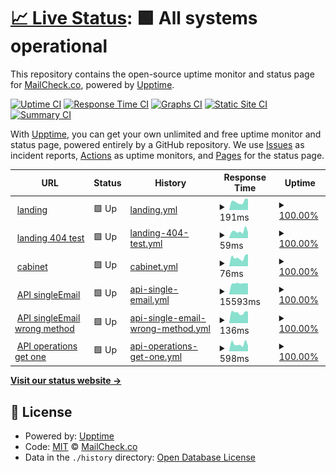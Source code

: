 # [📈 Live Status](https://status.mailcheck.co): <!--live status--> **🟩 All systems operational**

This repository contains the open-source uptime monitor and status page for [MailCheck.co](https://mailcheck.co), powered by [Upptime](https://github.com/upptime/upptime).

[![Uptime CI](https://github.com/MailCheck-co/status/workflows/Uptime%20CI/badge.svg)](https://github.com/upptime/upptime/actions?query=workflow%3A%22Uptime+CI%22)
[![Response Time CI](https://github.com/MailCheck-co/status/workflows/Response%20Time%20CI/badge.svg)](https://github.com/upptime/upptime/actions?query=workflow%3A%22Response+Time+CI%22)
[![Graphs CI](https://github.com/MailCheck-co/status/workflows/Graphs%20CI/badge.svg)](https://github.com/upptime/upptime/actions?query=workflow%3A%22Graphs+CI%22)
[![Static Site CI](https://github.com/MailCheck-co/status/workflows/Static%20Site%20CI/badge.svg)](https://github.com/upptime/upptime/actions?query=workflow%3A%22Static+Site+CI%22)
[![Summary CI](https://github.com/MailCheck-co/status/workflows/Summary%20CI/badge.svg)](https://github.com/upptime/upptime/actions?query=workflow%3A%22Summary+CI%22)

With [Upptime](https://upptime.js.org), you can get your own unlimited and free uptime monitor and status page, powered entirely by a GitHub repository. We use [Issues](https://github.com/MailCheck-co/status/issues) as incident reports, [Actions](https://github.com/MailCheck-co/status/actions) as uptime monitors, and [Pages](https://status.mailcheck.co) for the status page.

<!--start: status pages-->
<!-- This summary is generated by Upptime (https://github.com/upptime/upptime) -->
<!-- Do not edit this manually, your changes will be overwritten -->
<!-- prettier-ignore -->
| URL | Status | History | Response Time | Uptime |
| --- | ------ | ------- | ------------- | ------ |
| <img alt="" src="https://favicons.githubusercontent.com/www.mailcheck.co" height="13"> [landing](https://www.mailcheck.co) | 🟩 Up | [landing.yml](https://github.com/MailCheck-co/status/commits/HEAD/history/landing.yml) | <details><summary><img alt="Response time graph" src="./graphs/landing/response-time-week.png" height="20"> 191ms</summary><br><a href="https://status.mailcheck.co/history/landing"><img alt="Response time 241" src="https://img.shields.io/endpoint?url=https%3A%2F%2Fraw.githubusercontent.com%2FMailCheck-co%2Fstatus%2FHEAD%2Fapi%2Flanding%2Fresponse-time.json"></a><br><a href="https://status.mailcheck.co/history/landing"><img alt="24-hour response time 173" src="https://img.shields.io/endpoint?url=https%3A%2F%2Fraw.githubusercontent.com%2FMailCheck-co%2Fstatus%2FHEAD%2Fapi%2Flanding%2Fresponse-time-day.json"></a><br><a href="https://status.mailcheck.co/history/landing"><img alt="7-day response time 191" src="https://img.shields.io/endpoint?url=https%3A%2F%2Fraw.githubusercontent.com%2FMailCheck-co%2Fstatus%2FHEAD%2Fapi%2Flanding%2Fresponse-time-week.json"></a><br><a href="https://status.mailcheck.co/history/landing"><img alt="30-day response time 216" src="https://img.shields.io/endpoint?url=https%3A%2F%2Fraw.githubusercontent.com%2FMailCheck-co%2Fstatus%2FHEAD%2Fapi%2Flanding%2Fresponse-time-month.json"></a><br><a href="https://status.mailcheck.co/history/landing"><img alt="1-year response time 216" src="https://img.shields.io/endpoint?url=https%3A%2F%2Fraw.githubusercontent.com%2FMailCheck-co%2Fstatus%2FHEAD%2Fapi%2Flanding%2Fresponse-time-year.json"></a></details> | <details><summary><a href="https://status.mailcheck.co/history/landing">100.00%</a></summary><a href="https://status.mailcheck.co/history/landing"><img alt="All-time uptime 100.00%" src="https://img.shields.io/endpoint?url=https%3A%2F%2Fraw.githubusercontent.com%2FMailCheck-co%2Fstatus%2FHEAD%2Fapi%2Flanding%2Fuptime.json"></a><br><a href="https://status.mailcheck.co/history/landing"><img alt="24-hour uptime 100.00%" src="https://img.shields.io/endpoint?url=https%3A%2F%2Fraw.githubusercontent.com%2FMailCheck-co%2Fstatus%2FHEAD%2Fapi%2Flanding%2Fuptime-day.json"></a><br><a href="https://status.mailcheck.co/history/landing"><img alt="7-day uptime 100.00%" src="https://img.shields.io/endpoint?url=https%3A%2F%2Fraw.githubusercontent.com%2FMailCheck-co%2Fstatus%2FHEAD%2Fapi%2Flanding%2Fuptime-week.json"></a><br><a href="https://status.mailcheck.co/history/landing"><img alt="30-day uptime 100.00%" src="https://img.shields.io/endpoint?url=https%3A%2F%2Fraw.githubusercontent.com%2FMailCheck-co%2Fstatus%2FHEAD%2Fapi%2Flanding%2Fuptime-month.json"></a><br><a href="https://status.mailcheck.co/history/landing"><img alt="1-year uptime 100.00%" src="https://img.shields.io/endpoint?url=https%3A%2F%2Fraw.githubusercontent.com%2FMailCheck-co%2Fstatus%2FHEAD%2Fapi%2Flanding%2Fuptime-year.json"></a></details>
| <img alt="" src="https://favicons.githubusercontent.com/www.mailcheck.co" height="13"> [landing 404 test](https://www.mailcheck.co/not-exist) | 🟩 Up | [landing-404-test.yml](https://github.com/MailCheck-co/status/commits/HEAD/history/landing-404-test.yml) | <details><summary><img alt="Response time graph" src="./graphs/landing-404-test/response-time-week.png" height="20"> 59ms</summary><br><a href="https://status.mailcheck.co/history/landing-404-test"><img alt="Response time 88" src="https://img.shields.io/endpoint?url=https%3A%2F%2Fraw.githubusercontent.com%2FMailCheck-co%2Fstatus%2FHEAD%2Fapi%2Flanding-404-test%2Fresponse-time.json"></a><br><a href="https://status.mailcheck.co/history/landing-404-test"><img alt="24-hour response time 92" src="https://img.shields.io/endpoint?url=https%3A%2F%2Fraw.githubusercontent.com%2FMailCheck-co%2Fstatus%2FHEAD%2Fapi%2Flanding-404-test%2Fresponse-time-day.json"></a><br><a href="https://status.mailcheck.co/history/landing-404-test"><img alt="7-day response time 59" src="https://img.shields.io/endpoint?url=https%3A%2F%2Fraw.githubusercontent.com%2FMailCheck-co%2Fstatus%2FHEAD%2Fapi%2Flanding-404-test%2Fresponse-time-week.json"></a><br><a href="https://status.mailcheck.co/history/landing-404-test"><img alt="30-day response time 79" src="https://img.shields.io/endpoint?url=https%3A%2F%2Fraw.githubusercontent.com%2FMailCheck-co%2Fstatus%2FHEAD%2Fapi%2Flanding-404-test%2Fresponse-time-month.json"></a><br><a href="https://status.mailcheck.co/history/landing-404-test"><img alt="1-year response time 79" src="https://img.shields.io/endpoint?url=https%3A%2F%2Fraw.githubusercontent.com%2FMailCheck-co%2Fstatus%2FHEAD%2Fapi%2Flanding-404-test%2Fresponse-time-year.json"></a></details> | <details><summary><a href="https://status.mailcheck.co/history/landing-404-test">100.00%</a></summary><a href="https://status.mailcheck.co/history/landing-404-test"><img alt="All-time uptime 100.00%" src="https://img.shields.io/endpoint?url=https%3A%2F%2Fraw.githubusercontent.com%2FMailCheck-co%2Fstatus%2FHEAD%2Fapi%2Flanding-404-test%2Fuptime.json"></a><br><a href="https://status.mailcheck.co/history/landing-404-test"><img alt="24-hour uptime 100.00%" src="https://img.shields.io/endpoint?url=https%3A%2F%2Fraw.githubusercontent.com%2FMailCheck-co%2Fstatus%2FHEAD%2Fapi%2Flanding-404-test%2Fuptime-day.json"></a><br><a href="https://status.mailcheck.co/history/landing-404-test"><img alt="7-day uptime 100.00%" src="https://img.shields.io/endpoint?url=https%3A%2F%2Fraw.githubusercontent.com%2FMailCheck-co%2Fstatus%2FHEAD%2Fapi%2Flanding-404-test%2Fuptime-week.json"></a><br><a href="https://status.mailcheck.co/history/landing-404-test"><img alt="30-day uptime 100.00%" src="https://img.shields.io/endpoint?url=https%3A%2F%2Fraw.githubusercontent.com%2FMailCheck-co%2Fstatus%2FHEAD%2Fapi%2Flanding-404-test%2Fuptime-month.json"></a><br><a href="https://status.mailcheck.co/history/landing-404-test"><img alt="1-year uptime 100.00%" src="https://img.shields.io/endpoint?url=https%3A%2F%2Fraw.githubusercontent.com%2FMailCheck-co%2Fstatus%2FHEAD%2Fapi%2Flanding-404-test%2Fuptime-year.json"></a></details>
| <img alt="" src="https://www.mailcheck.co/favicon.png" height="13"> [cabinet](https://app.mailcheck.co) | 🟩 Up | [cabinet.yml](https://github.com/MailCheck-co/status/commits/HEAD/history/cabinet.yml) | <details><summary><img alt="Response time graph" src="./graphs/cabinet/response-time-week.png" height="20"> 76ms</summary><br><a href="https://status.mailcheck.co/history/cabinet"><img alt="Response time 87" src="https://img.shields.io/endpoint?url=https%3A%2F%2Fraw.githubusercontent.com%2FMailCheck-co%2Fstatus%2FHEAD%2Fapi%2Fcabinet%2Fresponse-time.json"></a><br><a href="https://status.mailcheck.co/history/cabinet"><img alt="24-hour response time 51" src="https://img.shields.io/endpoint?url=https%3A%2F%2Fraw.githubusercontent.com%2FMailCheck-co%2Fstatus%2FHEAD%2Fapi%2Fcabinet%2Fresponse-time-day.json"></a><br><a href="https://status.mailcheck.co/history/cabinet"><img alt="7-day response time 76" src="https://img.shields.io/endpoint?url=https%3A%2F%2Fraw.githubusercontent.com%2FMailCheck-co%2Fstatus%2FHEAD%2Fapi%2Fcabinet%2Fresponse-time-week.json"></a><br><a href="https://status.mailcheck.co/history/cabinet"><img alt="30-day response time 76" src="https://img.shields.io/endpoint?url=https%3A%2F%2Fraw.githubusercontent.com%2FMailCheck-co%2Fstatus%2FHEAD%2Fapi%2Fcabinet%2Fresponse-time-month.json"></a><br><a href="https://status.mailcheck.co/history/cabinet"><img alt="1-year response time 76" src="https://img.shields.io/endpoint?url=https%3A%2F%2Fraw.githubusercontent.com%2FMailCheck-co%2Fstatus%2FHEAD%2Fapi%2Fcabinet%2Fresponse-time-year.json"></a></details> | <details><summary><a href="https://status.mailcheck.co/history/cabinet">100.00%</a></summary><a href="https://status.mailcheck.co/history/cabinet"><img alt="All-time uptime 100.00%" src="https://img.shields.io/endpoint?url=https%3A%2F%2Fraw.githubusercontent.com%2FMailCheck-co%2Fstatus%2FHEAD%2Fapi%2Fcabinet%2Fuptime.json"></a><br><a href="https://status.mailcheck.co/history/cabinet"><img alt="24-hour uptime 100.00%" src="https://img.shields.io/endpoint?url=https%3A%2F%2Fraw.githubusercontent.com%2FMailCheck-co%2Fstatus%2FHEAD%2Fapi%2Fcabinet%2Fuptime-day.json"></a><br><a href="https://status.mailcheck.co/history/cabinet"><img alt="7-day uptime 100.00%" src="https://img.shields.io/endpoint?url=https%3A%2F%2Fraw.githubusercontent.com%2FMailCheck-co%2Fstatus%2FHEAD%2Fapi%2Fcabinet%2Fuptime-week.json"></a><br><a href="https://status.mailcheck.co/history/cabinet"><img alt="30-day uptime 100.00%" src="https://img.shields.io/endpoint?url=https%3A%2F%2Fraw.githubusercontent.com%2FMailCheck-co%2Fstatus%2FHEAD%2Fapi%2Fcabinet%2Fuptime-month.json"></a><br><a href="https://status.mailcheck.co/history/cabinet"><img alt="1-year uptime 100.00%" src="https://img.shields.io/endpoint?url=https%3A%2F%2Fraw.githubusercontent.com%2FMailCheck-co%2Fstatus%2FHEAD%2Fapi%2Fcabinet%2Fuptime-year.json"></a></details>
| <img alt="" src="https://www.mailcheck.co/favicon.png" height="13"> [API singleEmail](https://api.mailcheck.co/v1/singleEmail:check) | 🟩 Up | [api-single-email.yml](https://github.com/MailCheck-co/status/commits/HEAD/history/api-single-email.yml) | <details><summary><img alt="Response time graph" src="./graphs/api-single-email/response-time-week.png" height="20"> 15593ms</summary><br><a href="https://status.mailcheck.co/history/api-single-email"><img alt="Response time 16123" src="https://img.shields.io/endpoint?url=https%3A%2F%2Fraw.githubusercontent.com%2FMailCheck-co%2Fstatus%2FHEAD%2Fapi%2Fapi-single-email%2Fresponse-time.json"></a><br><a href="https://status.mailcheck.co/history/api-single-email"><img alt="24-hour response time 15316" src="https://img.shields.io/endpoint?url=https%3A%2F%2Fraw.githubusercontent.com%2FMailCheck-co%2Fstatus%2FHEAD%2Fapi%2Fapi-single-email%2Fresponse-time-day.json"></a><br><a href="https://status.mailcheck.co/history/api-single-email"><img alt="7-day response time 15593" src="https://img.shields.io/endpoint?url=https%3A%2F%2Fraw.githubusercontent.com%2FMailCheck-co%2Fstatus%2FHEAD%2Fapi%2Fapi-single-email%2Fresponse-time-week.json"></a><br><a href="https://status.mailcheck.co/history/api-single-email"><img alt="30-day response time 15735" src="https://img.shields.io/endpoint?url=https%3A%2F%2Fraw.githubusercontent.com%2FMailCheck-co%2Fstatus%2FHEAD%2Fapi%2Fapi-single-email%2Fresponse-time-month.json"></a><br><a href="https://status.mailcheck.co/history/api-single-email"><img alt="1-year response time 15735" src="https://img.shields.io/endpoint?url=https%3A%2F%2Fraw.githubusercontent.com%2FMailCheck-co%2Fstatus%2FHEAD%2Fapi%2Fapi-single-email%2Fresponse-time-year.json"></a></details> | <details><summary><a href="https://status.mailcheck.co/history/api-single-email">100.00%</a></summary><a href="https://status.mailcheck.co/history/api-single-email"><img alt="All-time uptime 100.00%" src="https://img.shields.io/endpoint?url=https%3A%2F%2Fraw.githubusercontent.com%2FMailCheck-co%2Fstatus%2FHEAD%2Fapi%2Fapi-single-email%2Fuptime.json"></a><br><a href="https://status.mailcheck.co/history/api-single-email"><img alt="24-hour uptime 100.00%" src="https://img.shields.io/endpoint?url=https%3A%2F%2Fraw.githubusercontent.com%2FMailCheck-co%2Fstatus%2FHEAD%2Fapi%2Fapi-single-email%2Fuptime-day.json"></a><br><a href="https://status.mailcheck.co/history/api-single-email"><img alt="7-day uptime 100.00%" src="https://img.shields.io/endpoint?url=https%3A%2F%2Fraw.githubusercontent.com%2FMailCheck-co%2Fstatus%2FHEAD%2Fapi%2Fapi-single-email%2Fuptime-week.json"></a><br><a href="https://status.mailcheck.co/history/api-single-email"><img alt="30-day uptime 100.00%" src="https://img.shields.io/endpoint?url=https%3A%2F%2Fraw.githubusercontent.com%2FMailCheck-co%2Fstatus%2FHEAD%2Fapi%2Fapi-single-email%2Fuptime-month.json"></a><br><a href="https://status.mailcheck.co/history/api-single-email"><img alt="1-year uptime 100.00%" src="https://img.shields.io/endpoint?url=https%3A%2F%2Fraw.githubusercontent.com%2FMailCheck-co%2Fstatus%2FHEAD%2Fapi%2Fapi-single-email%2Fuptime-year.json"></a></details>
| <img alt="" src="https://www.mailcheck.co/favicon.png" height="13"> [API singleEmail wrong method](https://api.mailcheck.co/v1/singleEmail:check) | 🟩 Up | [api-single-email-wrong-method.yml](https://github.com/MailCheck-co/status/commits/HEAD/history/api-single-email-wrong-method.yml) | <details><summary><img alt="Response time graph" src="./graphs/api-single-email-wrong-method/response-time-week.png" height="20"> 136ms</summary><br><a href="https://status.mailcheck.co/history/api-single-email-wrong-method"><img alt="Response time 152" src="https://img.shields.io/endpoint?url=https%3A%2F%2Fraw.githubusercontent.com%2FMailCheck-co%2Fstatus%2FHEAD%2Fapi%2Fapi-single-email-wrong-method%2Fresponse-time.json"></a><br><a href="https://status.mailcheck.co/history/api-single-email-wrong-method"><img alt="24-hour response time 169" src="https://img.shields.io/endpoint?url=https%3A%2F%2Fraw.githubusercontent.com%2FMailCheck-co%2Fstatus%2FHEAD%2Fapi%2Fapi-single-email-wrong-method%2Fresponse-time-day.json"></a><br><a href="https://status.mailcheck.co/history/api-single-email-wrong-method"><img alt="7-day response time 136" src="https://img.shields.io/endpoint?url=https%3A%2F%2Fraw.githubusercontent.com%2FMailCheck-co%2Fstatus%2FHEAD%2Fapi%2Fapi-single-email-wrong-method%2Fresponse-time-week.json"></a><br><a href="https://status.mailcheck.co/history/api-single-email-wrong-method"><img alt="30-day response time 141" src="https://img.shields.io/endpoint?url=https%3A%2F%2Fraw.githubusercontent.com%2FMailCheck-co%2Fstatus%2FHEAD%2Fapi%2Fapi-single-email-wrong-method%2Fresponse-time-month.json"></a><br><a href="https://status.mailcheck.co/history/api-single-email-wrong-method"><img alt="1-year response time 141" src="https://img.shields.io/endpoint?url=https%3A%2F%2Fraw.githubusercontent.com%2FMailCheck-co%2Fstatus%2FHEAD%2Fapi%2Fapi-single-email-wrong-method%2Fresponse-time-year.json"></a></details> | <details><summary><a href="https://status.mailcheck.co/history/api-single-email-wrong-method">100.00%</a></summary><a href="https://status.mailcheck.co/history/api-single-email-wrong-method"><img alt="All-time uptime 100.00%" src="https://img.shields.io/endpoint?url=https%3A%2F%2Fraw.githubusercontent.com%2FMailCheck-co%2Fstatus%2FHEAD%2Fapi%2Fapi-single-email-wrong-method%2Fuptime.json"></a><br><a href="https://status.mailcheck.co/history/api-single-email-wrong-method"><img alt="24-hour uptime 100.00%" src="https://img.shields.io/endpoint?url=https%3A%2F%2Fraw.githubusercontent.com%2FMailCheck-co%2Fstatus%2FHEAD%2Fapi%2Fapi-single-email-wrong-method%2Fuptime-day.json"></a><br><a href="https://status.mailcheck.co/history/api-single-email-wrong-method"><img alt="7-day uptime 100.00%" src="https://img.shields.io/endpoint?url=https%3A%2F%2Fraw.githubusercontent.com%2FMailCheck-co%2Fstatus%2FHEAD%2Fapi%2Fapi-single-email-wrong-method%2Fuptime-week.json"></a><br><a href="https://status.mailcheck.co/history/api-single-email-wrong-method"><img alt="30-day uptime 100.00%" src="https://img.shields.io/endpoint?url=https%3A%2F%2Fraw.githubusercontent.com%2FMailCheck-co%2Fstatus%2FHEAD%2Fapi%2Fapi-single-email-wrong-method%2Fuptime-month.json"></a><br><a href="https://status.mailcheck.co/history/api-single-email-wrong-method"><img alt="1-year uptime 100.00%" src="https://img.shields.io/endpoint?url=https%3A%2F%2Fraw.githubusercontent.com%2FMailCheck-co%2Fstatus%2FHEAD%2Fapi%2Fapi-single-email-wrong-method%2Fuptime-year.json"></a></details>
| <img alt="" src="https://www.mailcheck.co/favicon.png" height="13"> [API operations get one](https://api.mailcheck.co/v1/emails/operations/dfc72926-b7f8-4f22-878c-03377fb8e325) | 🟩 Up | [api-operations-get-one.yml](https://github.com/MailCheck-co/status/commits/HEAD/history/api-operations-get-one.yml) | <details><summary><img alt="Response time graph" src="./graphs/api-operations-get-one/response-time-week.png" height="20"> 598ms</summary><br><a href="https://status.mailcheck.co/history/api-operations-get-one"><img alt="Response time 897" src="https://img.shields.io/endpoint?url=https%3A%2F%2Fraw.githubusercontent.com%2FMailCheck-co%2Fstatus%2FHEAD%2Fapi%2Fapi-operations-get-one%2Fresponse-time.json"></a><br><a href="https://status.mailcheck.co/history/api-operations-get-one"><img alt="24-hour response time 471" src="https://img.shields.io/endpoint?url=https%3A%2F%2Fraw.githubusercontent.com%2FMailCheck-co%2Fstatus%2FHEAD%2Fapi%2Fapi-operations-get-one%2Fresponse-time-day.json"></a><br><a href="https://status.mailcheck.co/history/api-operations-get-one"><img alt="7-day response time 598" src="https://img.shields.io/endpoint?url=https%3A%2F%2Fraw.githubusercontent.com%2FMailCheck-co%2Fstatus%2FHEAD%2Fapi%2Fapi-operations-get-one%2Fresponse-time-week.json"></a><br><a href="https://status.mailcheck.co/history/api-operations-get-one"><img alt="30-day response time 847" src="https://img.shields.io/endpoint?url=https%3A%2F%2Fraw.githubusercontent.com%2FMailCheck-co%2Fstatus%2FHEAD%2Fapi%2Fapi-operations-get-one%2Fresponse-time-month.json"></a><br><a href="https://status.mailcheck.co/history/api-operations-get-one"><img alt="1-year response time 847" src="https://img.shields.io/endpoint?url=https%3A%2F%2Fraw.githubusercontent.com%2FMailCheck-co%2Fstatus%2FHEAD%2Fapi%2Fapi-operations-get-one%2Fresponse-time-year.json"></a></details> | <details><summary><a href="https://status.mailcheck.co/history/api-operations-get-one">100.00%</a></summary><a href="https://status.mailcheck.co/history/api-operations-get-one"><img alt="All-time uptime 100.00%" src="https://img.shields.io/endpoint?url=https%3A%2F%2Fraw.githubusercontent.com%2FMailCheck-co%2Fstatus%2FHEAD%2Fapi%2Fapi-operations-get-one%2Fuptime.json"></a><br><a href="https://status.mailcheck.co/history/api-operations-get-one"><img alt="24-hour uptime 100.00%" src="https://img.shields.io/endpoint?url=https%3A%2F%2Fraw.githubusercontent.com%2FMailCheck-co%2Fstatus%2FHEAD%2Fapi%2Fapi-operations-get-one%2Fuptime-day.json"></a><br><a href="https://status.mailcheck.co/history/api-operations-get-one"><img alt="7-day uptime 100.00%" src="https://img.shields.io/endpoint?url=https%3A%2F%2Fraw.githubusercontent.com%2FMailCheck-co%2Fstatus%2FHEAD%2Fapi%2Fapi-operations-get-one%2Fuptime-week.json"></a><br><a href="https://status.mailcheck.co/history/api-operations-get-one"><img alt="30-day uptime 100.00%" src="https://img.shields.io/endpoint?url=https%3A%2F%2Fraw.githubusercontent.com%2FMailCheck-co%2Fstatus%2FHEAD%2Fapi%2Fapi-operations-get-one%2Fuptime-month.json"></a><br><a href="https://status.mailcheck.co/history/api-operations-get-one"><img alt="1-year uptime 100.00%" src="https://img.shields.io/endpoint?url=https%3A%2F%2Fraw.githubusercontent.com%2FMailCheck-co%2Fstatus%2FHEAD%2Fapi%2Fapi-operations-get-one%2Fuptime-year.json"></a></details>

<!--end: status pages-->

[**Visit our status website →**](https://status.mailcheck.co)

## 📄 License

- Powered by: [Upptime](https://github.com/upptime/upptime)
- Code: [MIT](./LICENSE) © [MailCheck.co](https://mailcheck.co)
- Data in the `./history` directory: [Open Database License](https://opendatacommons.org/licenses/odbl/1-0/)
